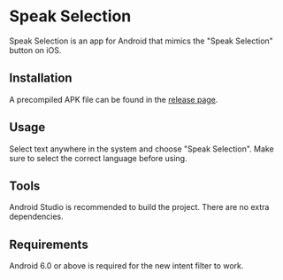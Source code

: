 # Speak Selection
Speak Selection is an app for Android that mimics the "Speak Selection" button on iOS.

## Installation
A precompiled APK file can be found in the [release page](https://github.com/derek1906/Speak-Selection/releases).

## Usage
Select text anywhere in the system and choose "Speak Selection". Make sure to select the 
correct language before using.

## Tools
Android Studio is recommended to build the project. There are no extra dependencies.

## Requirements
Android 6.0 or above is required for the new intent filter to work.